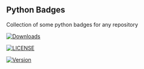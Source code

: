 ## Python Badges

Collection of some python badges for any repository

[![Downloads](https://img.shields.io/pypi/dm/ak-phrase.py.svg)](https://pypi.org/project/ak-phrase.py/)

[![LICENSE](https://img.shields.io/pypi/l/ak-phrase.py.svg)](https://pypi.org/project/ak-phrase.py/)

[![Version](https://img.shields.io/pypi/v/ak-phrase.py.svg)](https://pypi.org/project/ak-phrase.py/)
